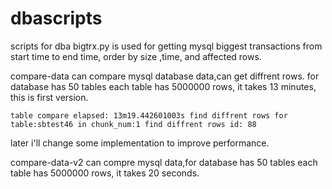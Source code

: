 # dbascripts
scripts for dba
bigtrx.py is used for getting mysql biggest transactions from start time to end time, order by size ,time, and affected rows.

compare-data can compare mysql database data,can get diffrent rows. for database has 50 tables each table has 5000000 rows, it takes 13 minutes, this is first version.

`table compare elapsed: 13m19.442601003s
find diffrent rows for table:sbtest46 in chunk_num:1
find diffrent rows id: 88`

later i'll change some implementation to improve performance.


compare-data-v2 can compre mysql data,for database has 50 tables each table has 5000000 rows, it takes 20 seconds. 